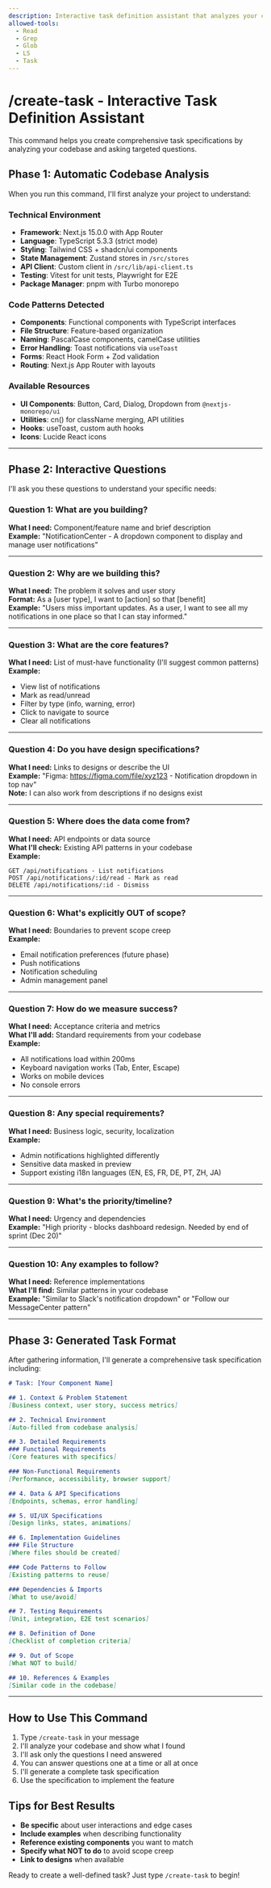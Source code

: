 ```yaml
---
description: Interactive task definition assistant that analyzes your codebase and asks targeted questions to create comprehensive task specifications
allowed-tools:
  - Read
  - Grep
  - Glob
  - LS
  - Task
---
```


# /create-task - Interactive Task Definition Assistant

This command helps you create comprehensive task specifications by analyzing your codebase and asking targeted questions.

## Phase 1: Automatic Codebase Analysis

When you run this command, I'll first analyze your project to understand:

### Technical Environment
- **Framework**: Next.js 15.0.0 with App Router
- **Language**: TypeScript 5.3.3 (strict mode)
- **Styling**: Tailwind CSS + shadcn/ui components
- **State Management**: Zustand stores in `/src/stores`
- **API Client**: Custom client in `/src/lib/api-client.ts`
- **Testing**: Vitest for unit tests, Playwright for E2E
- **Package Manager**: pnpm with Turbo monorepo

### Code Patterns Detected
- **Components**: Functional components with TypeScript interfaces
- **File Structure**: Feature-based organization
- **Naming**: PascalCase components, camelCase utilities
- **Error Handling**: Toast notifications via `useToast`
- **Forms**: React Hook Form + Zod validation
- **Routing**: Next.js App Router with layouts

### Available Resources
- **UI Components**: Button, Card, Dialog, Dropdown from `@nextjs-monorepo/ui`
- **Utilities**: cn() for className merging, API utilities
- **Hooks**: useToast, custom auth hooks
- **Icons**: Lucide React icons

---

## Phase 2: Interactive Questions

I'll ask you these questions to understand your specific needs:

### Question 1: What are you building?
**What I need:** Component/feature name and brief description  
**Example:** "NotificationCenter - A dropdown component to display and manage user notifications"

---

### Question 2: Why are we building this?
**What I need:** The problem it solves and user story  
**Format:** As a [user type], I want to [action] so that [benefit]  
**Example:** "Users miss important updates. As a user, I want to see all my notifications in one place so that I can stay informed."

---

### Question 3: What are the core features?
**What I need:** List of must-have functionality (I'll suggest common patterns)  
**Example:**
- View list of notifications
- Mark as read/unread
- Filter by type (info, warning, error)
- Click to navigate to source
- Clear all notifications

---

### Question 4: Do you have design specifications?
**What I need:** Links to designs or describe the UI  
**Example:** "Figma: https://figma.com/file/xyz123 - Notification dropdown in top nav"  
**Note:** I can also work from descriptions if no designs exist

---

### Question 5: Where does the data come from?
**What I need:** API endpoints or data source  
**What I'll check:** Existing API patterns in your codebase  
**Example:** 
```
GET /api/notifications - List notifications
POST /api/notifications/:id/read - Mark as read
DELETE /api/notifications/:id - Dismiss
```

---

### Question 6: What's explicitly OUT of scope?
**What I need:** Boundaries to prevent scope creep  
**Example:**
- Email notification preferences (future phase)
- Push notifications
- Notification scheduling
- Admin management panel

---

### Question 7: How do we measure success?
**What I need:** Acceptance criteria and metrics  
**What I'll add:** Standard requirements from your codebase  
**Example:**
- All notifications load within 200ms
- Keyboard navigation works (Tab, Enter, Escape)
- Works on mobile devices
- No console errors

---

### Question 8: Any special requirements?
**What I need:** Business logic, security, localization  
**Example:**
- Admin notifications highlighted differently
- Sensitive data masked in preview
- Support existing i18n languages (EN, ES, FR, DE, PT, ZH, JA)

---

### Question 9: What's the priority/timeline?
**What I need:** Urgency and dependencies  
**Example:** "High priority - blocks dashboard redesign. Needed by end of sprint (Dec 20)"

---

### Question 10: Any examples to follow?
**What I need:** Reference implementations  
**What I'll find:** Similar patterns in your codebase  
**Example:** "Similar to Slack's notification dropdown" or "Follow our MessageCenter pattern"

---

## Phase 3: Generated Task Format

After gathering information, I'll generate a comprehensive task specification including:

```markdown
# Task: [Your Component Name]

## 1. Context & Problem Statement
[Business context, user story, success metrics]

## 2. Technical Environment
[Auto-filled from codebase analysis]

## 3. Detailed Requirements
### Functional Requirements
[Core features with specifics]

### Non-Functional Requirements
[Performance, accessibility, browser support]

## 4. Data & API Specifications
[Endpoints, schemas, error handling]

## 5. UI/UX Specifications
[Design links, states, animations]

## 6. Implementation Guidelines
### File Structure
[Where files should be created]

### Code Patterns to Follow
[Existing patterns to reuse]

### Dependencies & Imports
[What to use/avoid]

## 7. Testing Requirements
[Unit, integration, E2E test scenarios]

## 8. Definition of Done
[Checklist of completion criteria]

## 9. Out of Scope
[What NOT to build]

## 10. References & Examples
[Similar code in the codebase]
```

---

## How to Use This Command

1. Type `/create-task` in your message
2. I'll analyze your codebase and show what I found
3. I'll ask only the questions I need answered
4. You can answer questions one at a time or all at once
5. I'll generate a complete task specification
6. Use the specification to implement the feature

## Tips for Best Results

- **Be specific** about user interactions and edge cases
- **Include examples** when describing functionality
- **Reference existing components** you want to match
- **Specify what NOT to do** to avoid scope creep
- **Link to designs** when available

Ready to create a well-defined task? Just type `/create-task` to begin!